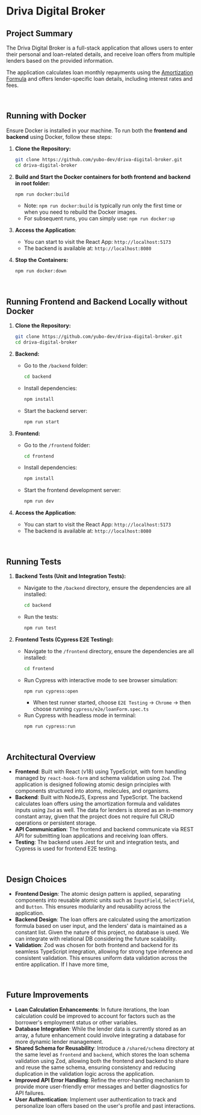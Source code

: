 # Driva Digital Broker

## Project Summary
The Driva Digital Broker is a full-stack application that allows users to enter their personal and loan-related details, and receive loan offers from multiple lenders based on the provided information. 

The application calculates loan monthly repayments using the [Amortization Formula](https://www.ramseysolutions.com/real-estate/amortization-schedule#:~:text=M%20%3D%20P%20x%20ir%20(1%20%2B%20ir)%5En%20/%20(1%20%2B%20ir)%5En%20%2D%201) and offers lender-specific loan details, including interest rates and fees.

<br>

## Running with Docker
Ensure Docker is installed in your machine. To run both the **frontend and backend** using Docker, follow these steps:

1. **Clone the Repository:**
   ```bash
   git clone https://github.com/yubo-dev/driva-digital-broker.git
   cd driva-digital-broker
   ```

2. **Build and Start the Docker containers for both frontend and backend in root folder:**
   ```bash
   npm run docker:build
   ```
   - Note: `npm run docker:build` is typically run only the first time or when you need to rebuild the Docker images.
   - For subsequent runs, you can simply use: `npm run docker:up`
  
3. **Access the Application**:
   - You can start to visit the React App: `http://localhost:5173`
   - The backend is available at: `http://localhost:8080`
  
4. **Stop the Containers:**
   ```bash
   npm run docker:down
   ```

<br>

## Running Frontend and Backend Locally without Docker

1. **Clone the Repository:**
   ```bash
   git clone https://github.com/yubo-dev/driva-digital-broker.git
   cd driva-digital-broker
   ```
   
2. **Backend:**
   - Go to the `/backend` folder:
     ```bash
     cd backend
     ```
   - Install dependencies:
     ```bash
     npm install
     ```
   - Start the backend server:
     ```bash
     npm run start
     ```

3. **Frontend:**
   - Go to the `/frontend` folder:
     ```bash
     cd frontend
     ```
   - Install dependencies:
     ```bash
     npm install
     ```
   - Start the frontend development server:
     ```bash
     npm run dev
     ```
4. **Access the Application**:
   - You can start to visit the React App: `http://localhost:5173`
   - The backend is available at: `http://localhost:8080`

<br>

## Running Tests

1. **Backend Tests (Unit and Integration Tests):**
   - Navigate to the `/backend` directory, ensure the dependencies are all installed:
     ```bash
     cd backend
     ```
   - Run the tests:
     ```bash
     npm run test
     ```

2. **Frontend Tests (Cypress E2E Testing):**
   - Navigate to the `/frontend` directory, ensure the dependencies are all installed:
     ```bash
     cd frontend
     ```
   - Run Cypress with interactive mode to see browser simulation:
     ```bash
     npm run cypress:open
     ```
     - When test runner started, choose `E2E Testing` -> `Chrome` -> then choose running `cypress/e2e/loanForm.spec.ts`
   - Run Cypress with headless mode in terminal:
     ```bash
     npm run cypress:run
     ```

<br>


## Architectural Overview

- **Frontend**: Built with React (v18) using TypeScript, with form handling managed by `react-hook-form` and schema validation using `Zod`. The application is designed following atomic design principles with components structured into atoms, molecules, and organisms.
- **Backend**: Built with NodeJS, Express and TypeScript. The backend calculates loan offers using the amortization formula and validates inputs using `Zod` as well. The data for lenders is stored as an in-memory constant array, given that the project does not require full CRUD operations or persistent storage.
- **API Communication**: The frontend and backend communicate via REST API for submitting loan applications and receiving loan offers.
- **Testing**: The backend uses Jest for unit and integration tests, and Cypress is used for frontend E2E testing.

<br>

## Design Choices

- **Frontend Design**: The atomic design pattern is applied, separating components into reusable atomic units such as `InputField`, `SelectField`, and `Button`. This ensures modularity and reusability across the application.
- **Backend Design**: The loan offers are calculated using the amortization formula based on user input, and the lenders' data is maintained as a constant list. Given the nature of this project, no database is used. We can integrate with relational DB considering the future scalability.
- **Validation**: Zod was chosen for both frontend and backend for its seamless TypeScript integration, allowing for strong type inference and consistent validation. This ensures uniform data validation across the entire application. If I have more time, 

<br>

## Future Improvements

- **Loan Calculation Enhancements**: In future iterations, the loan calculation could be improved to account for factors such as the borrower's employment status or other variables.
- **Database Integration**: While the lender data is currently stored as an array, a future enhancement could involve integrating a database for more dynamic lender management.
- **Shared Schema for Reusability**: Introduce a `/shared/schema` directory at the same level as `frontend` and `backend`, which stores the loan schema validation using Zod, allowing both the frontend and backend to share and reuse the same schema, ensuring consistency and reducing duplication in the validation logic across the application.
- **Improved API Error Handling**: Refine the error-handling mechanism to provide more user-friendly error messages and better diagnostics for API failures.
- **User Authentication**: Implement user authentication to track and personalize loan offers based on the user's profile and past interactions.

